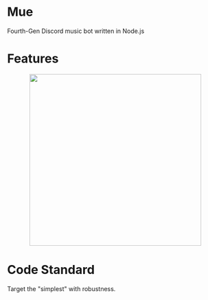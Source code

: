 # Mue

Fourth-Gen Discord music bot written in Node.js

# Features

<div align="center">
<img align="center" src="https://github.com/user-attachments/assets/c20205bd-b609-4438-9bd6-d9c978bb1868" width="400" height="400">
</div>

# Code Standard
Target the "simplest" with robustness.
